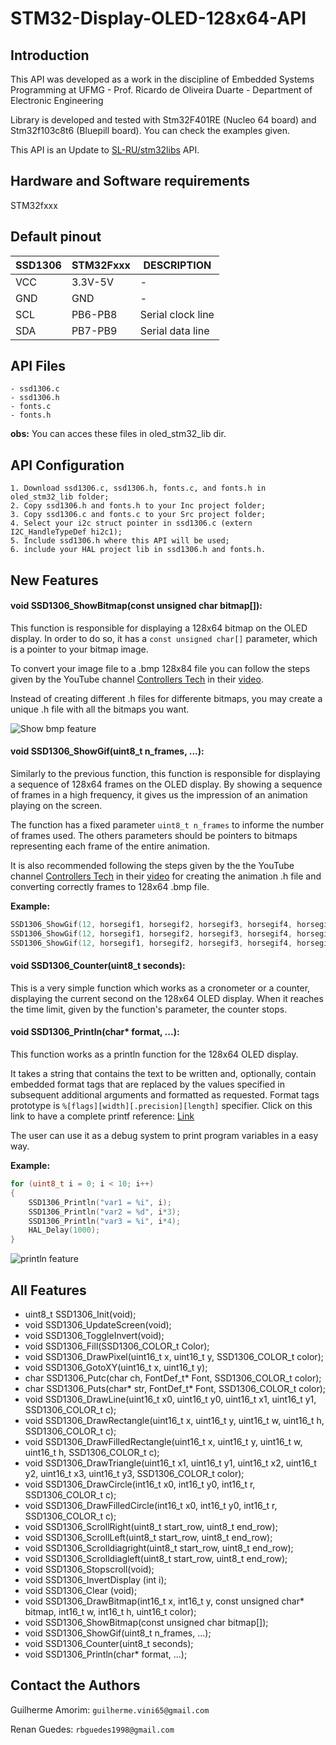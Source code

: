 # STM32-Display-OLED-128x64-API

## Introduction
This API was developed as a work in the discipline of Embedded Systems Programming at UFMG - Prof. Ricardo de Oliveira Duarte - Department of Electronic Engineering

Library is developed and tested with Stm32F401RE (Nucleo 64 board) and Stm32f103c8t6 (Bluepill board). You can check the examples given.

This API is an Update to [SL-RU/stm32libs](https://github.com/SL-RU/stm32libs) API.

## Hardware and Software requirements
STM32fxxx

## Default pinout
SSD1306 | STM32Fxxx | DESCRIPTION
------------ | ------------- | -------------
VCC | 3.3V-5V | - 
GND | GND | -
SCL | PB6-PB8 |Serial clock line
SDA | PB7-PB9 |Serial data line

## API Files
	- ssd1306.c
	- ssd1306.h
	- fonts.c
	- fonts.h

__obs:__ You can acces these files in oled_stm32_lib dir.

## API Configuration
	1. Download ssd1306.c, ssd1306.h, fonts.c, and fonts.h in oled_stm32_lib folder;
	2. Copy ssd1306.h and fonts.h to your Inc project folder;
	3. Copy ssd1306.c and fonts.c to your Src project folder;
	4. Select your i2c struct pointer in ssd1306.c (extern I2C_HandleTypeDef hi2c1);
	5. Include ssd1306.h where this API will be used;
	6. include your HAL project lib in ssd1306.h and fonts.h.
  
## New Features

#### void SSD1306_ShowBitmap(const unsigned char bitmap[]):
This function is responsible for displaying a 128x64 bitmap on the OLED display. In order to do so, it has a `const unsigned char[]` parameter, which is a pointer to your bitmap image.

To convert your image file to a .bmp 128x84 file you can follow the steps given by the YouTube channel [Controllers Tech](https://www.youtube.com/channel/UCkdqtSMnhYuMsJkyHOxiPZQ) in their [video](https://www.youtube.com/watch?v=M5ddTjrcvEs). 

Instead of creating different .h files for differente bitmaps, you may create a unique .h file with all the bitmaps you want.

![Show bmp feature](https://github.com/guiguitz/STM32-Display-OLED-128x64-API/blob/main/github_images/show_bmp.jpg)

#### void SSD1306_ShowGif(uint8_t n_frames, ...):
Similarly to the previous function, this function is responsible for displaying a sequence of 128x64 frames on the OLED display. By showing a sequence of 			frames in a high frequency, it gives us the impression of an animation playing on the screen.

The function has a fixed parameter `uint8_t n_frames` to informe the number of frames used. The others parameters should be pointers to bitmaps representing each frame of the entire animation.

It is also recommended following the steps given by the the YouTube channel [Controllers Tech](https://www.youtube.com/channel/UCkdqtSMnhYuMsJkyHOxiPZQ) in their [video](https://www.youtube.com/watch?v=M5ddTjrcvEs) for creating the animation .h file and converting correctly frames to 128x64 .bmp file.

__Example:__
```C
SSD1306_ShowGif(12, horsegif1, horsegif2, horsegif3, horsegif4, horsegif5, horsegif6, horsegif7, horsegif8, horsegif9, horsegif10, horsegif11, horsegif12);
SSD1306_ShowGif(12, horsegif1, horsegif2, horsegif3, horsegif4, horsegif5, horsegif6, horsegif7, horsegif8, horsegif9, horsegif10, horsegif11, horsegif12);
SSD1306_ShowGif(12, horsegif1, horsegif2, horsegif3, horsegif4, horsegif5, horsegif6, horsegif7, horsegif8, horsegif9, horsegif10, horsegif11, horsegif12);
```

#### void SSD1306_Counter(uint8_t seconds):
This is a very simple function which works as a cronometer or a counter, displaying the current second on the 128x64 OLED display. When it reaches the time limit, given 	by the function's parameter, the counter stops.

#### void SSD1306_Println(char* format, ...):
This function works as a println function for the 128x64 OLED display. 

It takes a string that contains the text to be written and, optionally, contain embedded format tags that are replaced by the values specified in subsequent additional arguments and formatted as requested. Format tags prototype is `%[flags][width][.precision][length]` specifier. Click on this link to have a complete printf reference: [Link](https://www.tutorialspoint.com/c_standard_library/c_function_printf.htm)

The user can use it as a debug system to print program variables in a easy way.

__Example:__
```C
for (uint8_t i = 0; i < 10; i++)
{
    SSD1306_Println("var1 = %i", i);
    SSD1306_Println("var2 = %d", i*3);
    SSD1306_Println("var3 = %i", i*4);
    HAL_Delay(1000);
}
```

![println feature](https://github.com/guiguitz/STM32-Display-OLED-128x64-API/blob/main/github_images/println.jpg)

## All Features
* uint8_t SSD1306_Init(void);
* void SSD1306_UpdateScreen(void);
* void SSD1306_ToggleInvert(void);
* void SSD1306_Fill(SSD1306_COLOR_t Color);
* void SSD1306_DrawPixel(uint16_t x, uint16_t y, SSD1306_COLOR_t color);
* void SSD1306_GotoXY(uint16_t x, uint16_t y);
* char SSD1306_Putc(char ch, FontDef_t* Font, SSD1306_COLOR_t color);
* char SSD1306_Puts(char* str, FontDef_t* Font, SSD1306_COLOR_t color);
* void SSD1306_DrawLine(uint16_t x0, uint16_t y0, uint16_t x1, uint16_t y1, SSD1306_COLOR_t c);
* void SSD1306_DrawRectangle(uint16_t x, uint16_t y, uint16_t w, uint16_t h, SSD1306_COLOR_t c);
* void SSD1306_DrawFilledRectangle(uint16_t x, uint16_t y, uint16_t w, uint16_t h, SSD1306_COLOR_t c);
* void SSD1306_DrawTriangle(uint16_t x1, uint16_t y1, uint16_t x2, uint16_t y2, uint16_t x3, uint16_t y3, SSD1306_COLOR_t color);
* void SSD1306_DrawCircle(int16_t x0, int16_t y0, int16_t r, SSD1306_COLOR_t c);
* void SSD1306_DrawFilledCircle(int16_t x0, int16_t y0, int16_t r, SSD1306_COLOR_t c);
* void SSD1306_ScrollRight(uint8_t start_row, uint8_t end_row);
* void SSD1306_ScrollLeft(uint8_t start_row, uint8_t end_row);
* void SSD1306_Scrolldiagright(uint8_t start_row, uint8_t end_row);
* void SSD1306_Scrolldiagleft(uint8_t start_row, uint8_t end_row);
* void SSD1306_Stopscroll(void);
* void SSD1306_InvertDisplay (int i);
* void SSD1306_Clear (void);
* void SSD1306_DrawBitmap(int16_t x, int16_t y, const unsigned char* bitmap, int16_t w, int16_t h, uint16_t color);
* void SSD1306_ShowBitmap(const unsigned char bitmap[]);
* void SSD1306_ShowGif(uint8_t n_frames, ...);
* void SSD1306_Counter(uint8_t seconds);
* void SSD1306_Println(char* format, ...);

## Contact the Authors
Guilherme Amorim: `guilherme.vini65@gmail.com`

Renan Guedes: `rbguedes1998@gmail.com`

